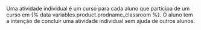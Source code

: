 Uma atividade individual é um curso para cada aluno que participa de um curso em {% data variables.product.prodname_classroom %}. O aluno tem a intenção de concluir uma atividade individual sem ajuda de outros alunos.
